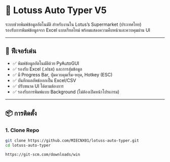 # 🛒 Lotuss Auto Typer V5

ระบบช่วยพิมพ์ข้อมูลอัตโนมัติ สำหรับงานใน Lotus’s Supermarket (ประเทศไทย)  
รองรับการพิมพ์ข้อมูลจาก Excel แบบเรียลไทม์ พร้อมแสดงความคืบหน้าและควบคุมผ่าน UI

---

## 🚀 ฟีเจอร์เด่น
- ✅ พิมพ์ข้อมูลอัตโนมัติด้วย PyAutoGUI
- ✅ รองรับ Excel (.xlsx) และการสุ่มข้อมูล
- ✅ มี Progress Bar, ปุ่มควบคุมเริ่ม-หยุด, Hotkey (ESC)
- ✅ บันทึกผลลัพธ์ออกเป็น Excel/CSV
- ✅ ปรับขนาด UI ได้ตามต้องการ
- ✅ รองรับการพิมพ์แบบ Background (ไม่ต้องเปิดหน้าโปรแกรม)

---

## 📦 การติดตั้ง

### 1. Clone Repo
```bash
git clone https://github.com/MIECNX01/lotuss-auto-typer.git
cd lotuss-auto-typer

https://git-scm.com/downloads/win

